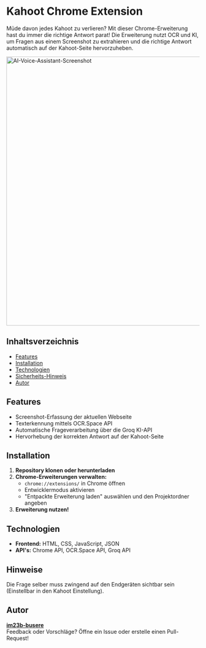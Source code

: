 # Kahoot Chrome Extension

Müde davon jedes Kahoot zu verlieren? Mit dieser Chrome-Erweiterung hast du immer die richtige Antwort parat! Die Erweiterung nutzt OCR und KI, um Fragen aus einem Screenshot zu extrahieren und die richtige Antwort automatisch auf der Kahoot-Seite hervorzuheben.

<img src="https://github.com/user-attachments/assets/2cd9801c-880d-496e-bb65-96b5b5f0d033" alt="AI-Voice-Assistant-Screenshot" width="700"/>


## Inhaltsverzeichnis
- [Features](#features)
- [Installation](#installation)
- [Technologien](#technologien)
- [Sicherheits-Hinweis](#hinweise)
- [Autor](#autor)

## Features
- Screenshot-Erfassung der aktuellen Webseite
- Texterkennung mittels OCR.Space API
- Automatische Frageverarbeitung über die Groq KI-API
- Hervorhebung der korrekten Antwort auf der Kahoot-Seite


## Installation
1. **Repository klonen oder herunterladen**
2. **Chrome-Erweiterungen verwalten:**
   - `chrome://extensions/` in Chrome öffnen
   - Entwicklermodus aktivieren
   - "Entpackte Erweiterung laden" auswählen und den Projektordner angeben
3. **Erweiterung nutzen!**

## Technologien
- **Frontend:** HTML, CSS, JavaScript, JSON
- **API's:** Chrome API, OCR.Space API, Groq API

## Hinweise
Die Frage selber muss zwingend auf den Endgeräten sichtbar sein (Einstellbar in den Kahoot Einstellung).

## Autor

**[im23b-busere](https://github.com/im23b-busere)**  
Feedback oder Vorschläge? Öffne ein Issue oder erstelle einen Pull-Request!

